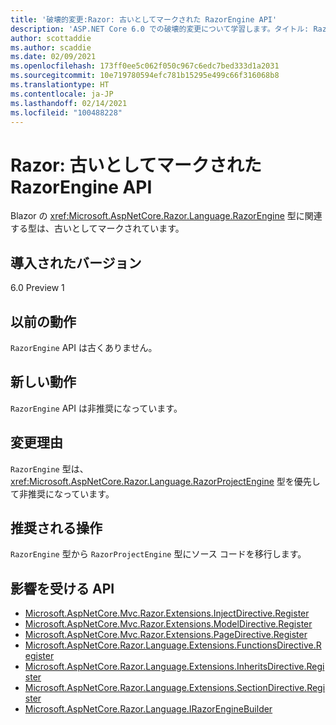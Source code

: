 ```yaml
---
title: '破壊的変更:Razor: 古いとしてマークされた RazorEngine API'
description: 'ASP.NET Core 6.0 での破壊的変更について学習します。タイトル: Razor:古いとしてマークされた RazorEngine API'
author: scottaddie
ms.author: scaddie
ms.date: 02/09/2021
ms.openlocfilehash: 173ff0ee5c062f050c967c6edc7bed333d1a2031
ms.sourcegitcommit: 10e719780594efc781b15295e499c66f316068b8
ms.translationtype: HT
ms.contentlocale: ja-JP
ms.lasthandoff: 02/14/2021
ms.locfileid: "100488228"
---
```

# <a name="razor-razorengine-apis-marked-obsolete"></a>Razor: 古いとしてマークされた RazorEngine API

Blazor の <xref:Microsoft.AspNetCore.Razor.Language.RazorEngine> 型に関連する型は、古いとしてマークされています。

## <a name="version-introduced"></a>導入されたバージョン

6.0 Preview 1

## <a name="old-behavior"></a>以前の動作

`RazorEngine` API は古くありません。

## <a name="new-behavior"></a>新しい動作

`RazorEngine` API は非推奨になっています。

## <a name="reason-for-change"></a>変更理由

`RazorEngine` 型は、<xref:Microsoft.AspNetCore.Razor.Language.RazorProjectEngine> 型を優先して非推奨になっています。

## <a name="recommended-action"></a>推奨される操作

`RazorEngine` 型から `RazorProjectEngine` 型にソース コードを移行します。

## <a name="affected-apis"></a>影響を受ける API

- [Microsoft.AspNetCore.Mvc.Razor.Extensions.InjectDirective.Register](/dotnet/api/microsoft.aspnetcore.mvc.razor.extensions.injectdirective.register?view=aspnetcore-3.1&preserve-view=true)
- [Microsoft.AspNetCore.Mvc.Razor.Extensions.ModelDirective.Register](/dotnet/api/microsoft.aspnetcore.mvc.razor.extensions.namespacedirective.register?view=aspnetcore-2.2&preserve-view=true)
- [Microsoft.AspNetCore.Mvc.Razor.Extensions.PageDirective.Register](/dotnet/api/microsoft.aspnetcore.mvc.razor.extensions.namespacedirective.register?view=aspnetcore-2.2&preserve-view=true)
- [Microsoft.AspNetCore.Razor.Language.Extensions.FunctionsDirective.Register](/dotnet/api/microsoft.aspnetcore.razor.language.extensions.functionsdirective.register?view=aspnetcore-3.0&preserve-view=true)
- [Microsoft.AspNetCore.Razor.Language.Extensions.InheritsDirective.Register](/dotnet/api/microsoft.aspnetcore.razor.language.extensions.inheritsdirective.register?view=aspnetcore-3.0&preserve-view=true)
- [Microsoft.AspNetCore.Razor.Language.Extensions.SectionDirective.Register](/dotnet/api/microsoft.aspnetcore.razor.language.extensions.sectiondirective.register?view=aspnetcore-3.0&preserve-view=true)
- [Microsoft.AspNetCore.Razor.Language.IRazorEngineBuilder](/dotnet/api/microsoft.aspnetcore.razor.language.irazorenginebuilder?view=aspnetcore-3.0&preserve-view=true)

<!--

## Category

ASP.NET Core

## Affected APIs

- `Overload:Microsoft.AspNetCore.Mvc.Razor.Extensions.InjectDirective.Register`
- `Overload:Microsoft.AspNetCore.Mvc.Razor.Extensions.ModelDirective.Register`
- `Overload:Microsoft.AspNetCore.Mvc.Razor.Extensions.PageDirective.Register`
- `Overload:Microsoft.AspNetCore.Razor.Language.Extensions.FunctionsDirective.Register`
- `Overload:Microsoft.AspNetCore.Razor.Language.Extensions.InheritsDirective.Register`
- `Overload:Microsoft.AspNetCore.Razor.Language.Extensions.SectionDirective.Register`
- `T:Microsoft.AspNetCore.Razor.Language.IRazorEngineBuilder`

-->
